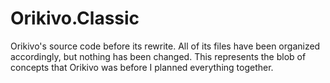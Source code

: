 # Orikivo.Classic
Orikivo's source code before its rewrite. All of its files have been organized accordingly, but nothing has been changed. This represents the blob of concepts that Orikivo was before I planned everything together.
